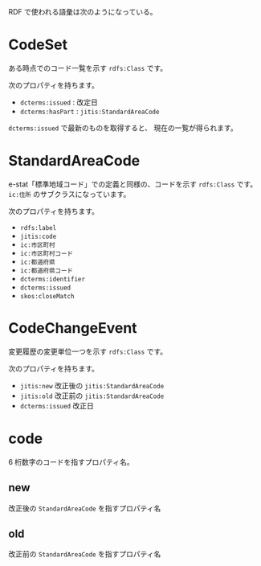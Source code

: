 RDF で使われる語彙は次のようになっている。

# CodeSet

ある時点でのコード一覧を示す `rdfs:Class` です。

次のプロパティを持ちます。

- `dcterms:issued` : 改定日
- `dcterms:hasPart` : `jitis:StandardAreaCode`

`dcterms:issued` で最新のものを取得すると、
現在の一覧が得られます。

# StandardAreaCode

e-stat「標準地域コード」での定義と同様の、コードを示す `rdfs:Class` です。
`ic:住所` のサブクラスになっています。

次のプロパティを持ちます。

- `rdfs:label`
- `jitis:code`
- `ic:市区町村`
- `ic:市区町村コード`
- `ic:都道府県`
- `ic:都道府県コード`
- `dcterms:identifier`
- `dcterms:issued`
- `skos:closeMatch`

# CodeChangeEvent

変更履歴の変更単位一つを示す `rdfs:Class` です。

次のプロパティを持ちます。

- `jitis:new` 改正後の `jitis:StandardAreaCode`
- `jitis:old` 改正前の `jitis:StandardAreaCode`
- `dcterms:issued` 改正日

# code

6 桁数字のコードを指すプロパティ名。

## new

改正後の `StandardAreaCode` を指すプロパティ名

## old

改正前の `StandardAreaCode` を指すプロパティ名
